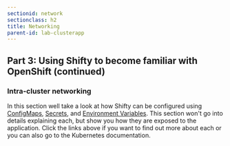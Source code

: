 ```yaml
---
sectionid: network
sectionclass: h2
title: Networking
parent-id: lab-clusterapp
---
```


## Part 3: Using Shifty to become familiar with OpenShift (continued)

### Intra-cluster networking
In this section well take a look at how Shifty can be configured using [ConfigMaps](https://docs.openshift.com/container-platform/3.11/dev_guide/configmaps.html), [Secrets](https://docs.openshift.com/container-platform/3.11/dev_guide/secrets.html), and [Environment Variables](https://docs.openshift.com/container-platform/3.11/dev_guide/environment_variables.html).  This section won't go into details explaining each, but show you how they are exposed to the application.  Click the links above if you want to find out more about each or you can also go to the Kubernetes documentation.
